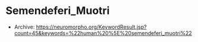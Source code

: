 # Semendeferi_Muotri

- Archive: https://neuromorpho.org/KeywordResult.jsp?count=45&keywords=%22human%20%5E%20semendeferi_muotri%22
